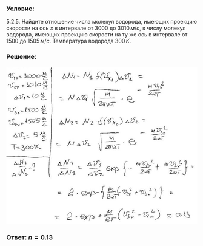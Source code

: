 ###  Условие:

$5.2.5.$ Найдите отношение числа молекул водорода, имеющих проекцию скорости на ось $x$ в интервале от $3000$ до $3010 \,м/с$, к числу молекул водорода, имеющих проекцию скорости на ту же ось в интервале от $1500$ до $1505 \,м/с$. Температура водорода $300 \,K$.

###  Решение:

![|640x525, 67%](../../img/5.2.5/sol.jpg)

###  Ответ: $n = 0.13$